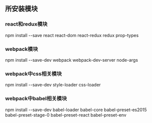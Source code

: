 

## 所安装模块

### react和redux模块
npm install --save react react-dom react-redux redux prop-types
### webpack模块
npm install --save-dev webpack webpack-dev-server node-args 
### webpack中css相关模块
npm install --save-dev style-loader css-loader 
### webpack中babel相关模块
npm install --save-dev babel-loader babel-core babel-preset-es2015 babel-preset-stage-0 babel-preset-react babel-preset-env



